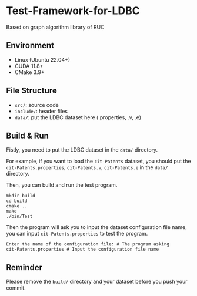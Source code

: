 # Test-Framework-for-LDBC
Based on graph algorithm library of RUC

## Environment

- Linux (Ubuntu 22.04+)
- CUDA 11.8+
- CMake 3.9+

## File Structure

- `src/`: source code
- `include/`: header files
- `data/`: put the LDBC dataset here (.properties, .v, .e)

## Build & Run

Fistly, you need to put the LDBC dataset in the `data/` directory.

For example, if you want to load the `cit-Patents` dataset, you should put the `cit-Patents.properties`, `cit-Patents.v`, `cit-Patents.e` in the `data/` directory.

Then, you can build and run the test program.

```shell
mkdir build
cd build
cmake ..
make
./bin/Test
```

Then the program will ask you to input the dataset configuration file name, you can input `cit-Patents.properties` to test the program.

```shell
Enter the name of the configuration file: # The program asking
cit-Patents.properties # Input the configuration file name
```

## Reminder

Please remove the `build/` directory and your dataset before you push your commit.